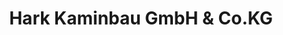 ---
title: "Hark Kaminbau GmbH & Co.KG"
url: /halstenbek/hark-kaminbau-gmbh-und-co-kg/
shop: Möbel
---